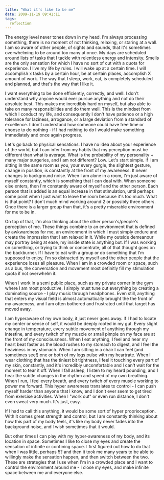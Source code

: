 ```yaml
---
title: "What it's like to be me"
date: 2009-11-19 09:41:11
tags:
  reflection
---
```


The energy level never tones down in my head.  I'm always processing something, there is no moment of not thinking, relaxing, or staring at a wall.  I am so aware of other people, of sights and sounds, that it's sometimes overwhelming to be around too many at once.  My days are scheduled around lists of tasks that I tackle with relentless energy and intensity.  Smells are the only sensation for which I have no sort of cut with a quota for experience.  I live my life by rules.  I will wake up at a certain time.  I will accomplish x tasks by a certain hour, be at certain places, accomplish X amount of work.  The way that I sleep, work, eat, is completely scheduled and planned, and that's the way that I like it.

I want everything to be done efficiently, correctly, and well.  I don't understand why anyone would ever pursue anything and not do their absolute best.  This makes me incredibly hard on myself, but also able to take on many responsibilities and do them well.  This is the mindset from which I conduct my life, and consequently I don't have patience or a high tolerance for laziness, arrogance, or a large deviation from a standard of excellence.  I don't understand how someone could have free time or choose to do nothing - if I had nothing to do I would make something immediately and once again progress.

Let's go back to physical sensations.  I have no idea about your experience of the world, but I can infer from my habits that my perception must be different than what is average.  What is the probability of my personality + many major surgeries, and I am not different?  Low.  Let's start simple.  If I am sitting in the same room as you, your every gurgle, the slightest gesture, change in position, is constantly at the front of my awareness.  It never changes to background noise.  When I am alone in a room, I'm just aware of myself constantly, which is something that I can deal with.  When someone else enters, then I'm constantly aware of myself and the other person.  Each person that is added is an equal  increase in that stimulation, until perhaps some point when I just want to leave the room because it's too much.  What is that point?  I don't much mind working around 2 or possibly three others.  Once there is a larger group than that, it's a pretty miserable environment for me to be in.  

On top of that, I'm also thinking about the other person's/people's perception of me.  These things combine to an environment that is defined by awkwardness for me, an environment in which I must simply endure and create the impression that I am relaxed in it.  While my outside demeanour may portray being at ease, my inside state is anything but.  If I was working on something, or trying to think or concentrate, all of that thought goes on the backburner.  If I have to eat with a group or do something that I'm supposed to enjoy, I'm so distracted by myself and the other people that the experience loses all pleasure.  When I am in a crowded room or space, such as a bus, the conversation and movement most definitly fill my stimulation quota if not overwhelm it.

When I work in a semi public place, such as my private corner in the gym where I am most productive, I simply must tune out everything by creating a dominating source - I play music through headphones.  Even still, anything that enters my visual field is almost automatically brought the the front of my awareness, and I am often bothered and frustrated until that target has moved away.  

I am hyperaware of my own body, it just never goes away.  If I had to locate my center or sense of self, it would be deeply rooted in my gut.  Every slight change in temperature, every subtle movement of anything through my intestine, and every twitch of my muscle or small pimple on my face are at the front of my consciousness.  When I eat anything, I feel and hear my heart beat faster as the blood rushes to my stomach to digest, and I feel the heaviness in my stomach.  When I am sitting in a chair I can feel (and sometimes see!) one or both of my legs pulse with my heartrate.  When I wear clothing that has the tiniest bit tightness, I feel it touching every part of my skin, constantly, and it's incredibly uncomfortable and I can't wait for the moment to tear it off.  When I fall asleep, I listen to my heard pounding, and I hear the subtle changes in the rhythm and speed of my own breathing.  When I run, I feel every breath, and every twitch of every muscle working to power me forward.  This hyper awareness translates to control - I can push myself harder than anyone that I know, and I don't ever seem to get tired from exercise activities.  When I "work out" or even run distance, I don't even sweat very much.  It's just, easy.

If I had to call this anything, it would be some sort of hyper proprioception.  With it comes great strength and control, but I am constantly thinking about how this part of my body feels, it's like my body never fades into the background noise, and I wish sometimes that it would.

But other times I can play with my hyper-awareness of my body, and its location in space.  Sometimes I like to close my eyes and create the sensation of infinite or confining space.  I first figured out how to do that when I was little, perhaps 5? and then it took me many years to be able to willingly make the sensation happen, and then switch between the two.  These are strategies that I use when I'm in a crowded place and I want to control the environment around me - I close my eyes, and make infinite space between me and everyone else.

